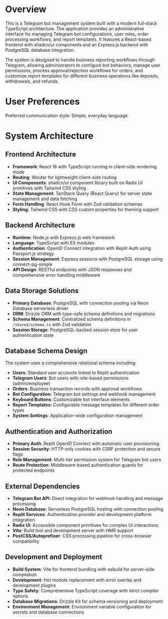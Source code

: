 # Overview

This is a Telegram bot management system built with a modern full-stack TypeScript architecture. The application provides an administrative interface for managing Telegram bot configurations, user roles, order processing workflows, and report templates. It features a React-based frontend with shadcn/ui components and an Express.js backend with PostgreSQL database integration.

The system is designed to handle business reporting workflows through Telegram, allowing administrators to configure bot behaviors, manage user permissions, process approval/rejection workflows for orders, and customize report templates for different business operations like deposits, withdrawals, and refunds.

# User Preferences

Preferred communication style: Simple, everyday language.

# System Architecture

## Frontend Architecture
- **Framework**: React 18 with TypeScript running in client-side rendering mode
- **Routing**: Wouter for lightweight client-side routing
- **UI Components**: shadcn/ui component library built on Radix UI primitives with Tailwind CSS styling
- **State Management**: TanStack Query (React Query) for server state management and data fetching
- **Form Handling**: React Hook Form with Zod validation schemas
- **Styling**: Tailwind CSS with CSS custom properties for theming support

## Backend Architecture
- **Runtime**: Node.js with Express.js web framework
- **Language**: TypeScript with ES modules
- **Authentication**: OpenID Connect integration with Replit Auth using Passport.js strategy
- **Session Management**: Express sessions with PostgreSQL storage using connect-pg-simple
- **API Design**: RESTful endpoints with JSON responses and comprehensive error handling middleware

## Data Storage Solutions
- **Primary Database**: PostgreSQL with connection pooling via Neon Database serverless driver
- **ORM**: Drizzle ORM with type-safe schema definitions and migrations
- **Schema Management**: Centralized schema definitions in `/shared/schema.ts` with Zod validation
- **Session Storage**: PostgreSQL-backed session store for user authentication state

## Database Schema Design
The system uses a comprehensive relational schema including:
- **Users**: Standard user accounts linked to Replit authentication
- **Telegram Users**: Bot users with role-based permissions (admin/employee)
- **Orders**: Business transaction records with approval workflows
- **Bot Configuration**: Telegram bot settings and webhook management
- **Keyboard Buttons**: Customizable bot interface elements
- **Report Templates**: Configurable message templates for different order types
- **System Settings**: Application-wide configuration management

## Authentication and Authorization
- **Primary Auth**: Replit OpenID Connect with automatic user provisioning
- **Session Security**: HTTP-only cookies with CSRF protection and secure flags
- **Role Management**: Multi-tier permission system for Telegram bot users
- **Route Protection**: Middleware-based authentication guards for protected endpoints

## External Dependencies
- **Telegram Bot API**: Direct integration for webhook handling and message processing
- **Neon Database**: Serverless PostgreSQL hosting with connection pooling
- **Replit Services**: Authentication provider and development platform integration
- **Radix UI**: Accessible component primitives for complex UI interactions
- **Vite**: Build tool and development server with HMR support
- **PostCSS/Autoprefixer**: CSS processing pipeline for cross-browser compatibility

## Development and Deployment
- **Build System**: Vite for frontend bundling with esbuild for server-side compilation
- **Development**: Hot module replacement with error overlay and development plugins
- **Type Safety**: Comprehensive TypeScript coverage with strict compiler options
- **Database Migrations**: Drizzle Kit for schema versioning and deployment
- **Environment Management**: Environment variable configuration for secrets and database connections